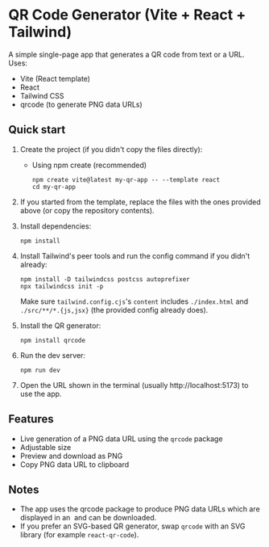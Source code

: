 # QR Code Generator (Vite + React + Tailwind)

A simple single-page app that generates a QR code from text or a URL. Uses:
- Vite (React template)
- React
- Tailwind CSS
- qrcode (to generate PNG data URLs)

## Quick start

1. Create the project (if you didn't copy the files directly):
   - Using npm create (recommended)
     ```
     npm create vite@latest my-qr-app -- --template react
     cd my-qr-app
     ```

2. If you started from the template, replace the files with the ones provided above (or copy the repository contents).

3. Install dependencies:
   ```
   npm install
   ```

4. Install Tailwind's peer tools and run the config command if you didn't already:
   ```
   npm install -D tailwindcss postcss autoprefixer
   npx tailwindcss init -p
   ```

   Make sure `tailwind.config.cjs`'s `content` includes `./index.html` and `./src/**/*.{js,jsx}` (the provided config already does).

5. Install the QR generator:
   ```
   npm install qrcode
   ```

6. Run the dev server:
   ```
   npm run dev
   ```

7. Open the URL shown in the terminal (usually http://localhost:5173) to use the app.

## Features
- Live generation of a PNG data URL using the `qrcode` package
- Adjustable size
- Preview and download as PNG
- Copy PNG data URL to clipboard

## Notes
- The app uses the qrcode package to produce PNG data URLs which are displayed in an <img> and can be downloaded.
- If you prefer an SVG-based QR generator, swap `qrcode` with an SVG library (for example `react-qr-code`).